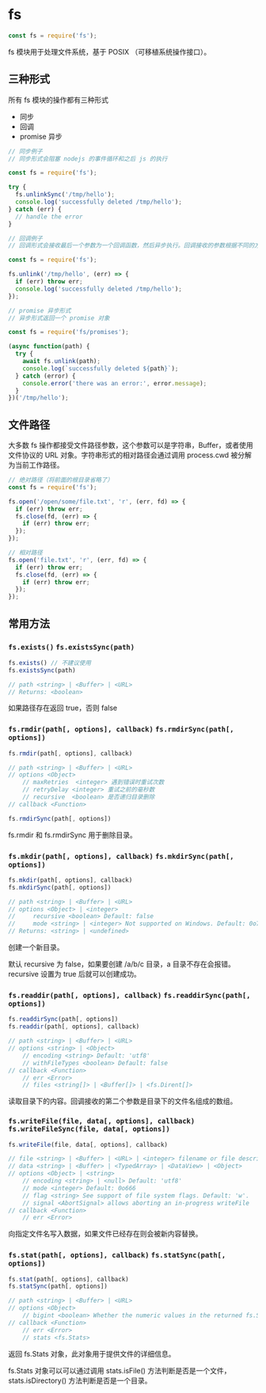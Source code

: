 # fs

```js
const fs = require('fs');
```

fs 模块用于处理文件系统，基于 POSIX （可移植系统操作接口）。

## 三种形式

所有 fs 模块的操作都有三种形式
* 同步
* 回调
* promise 异步

```js
// 同步例子
// 同步形式会阻塞 nodejs 的事件循环和之后 js 的执行

const fs = require('fs');

try {
  fs.unlinkSync('/tmp/hello');
  console.log('successfully deleted /tmp/hello');
} catch (err) {
  // handle the error
}

// 回调例子
// 回调形式会接收最后一个参数为一个回调函数，然后异步执行。回调接收的参数根据不同的方法而定，但是第一个参数都是抛出的 error 对象。如果操作成功了，第一个参数会收到 null 或者 undefined

const fs = require('fs');

fs.unlink('/tmp/hello', (err) => {
  if (err) throw err;
  console.log('successfully deleted /tmp/hello');
});

// promise 异步形式
// 异步形式返回一个 promise 对象

const fs = require('fs/promises');

(async function(path) {
  try {
    await fs.unlink(path);
    console.log(`successfully deleted ${path}`);
  } catch (error) {
    console.error('there was an error:', error.message);
  }
})('/tmp/hello');
```

## 文件路径

大多数 fs 操作都接受文件路径参数，这个参数可以是字符串，Buffer，或者使用文件协议的 URL 对象。字符串形式的相对路径会通过调用 process.cwd 被分解为当前工作路径。

```js
// 绝对路径（将前面的根目录省略了）
const fs = require('fs');

fs.open('/open/some/file.txt', 'r', (err, fd) => {
  if (err) throw err;
  fs.close(fd, (err) => {
    if (err) throw err;
  });
});

// 相对路径
fs.open('file.txt', 'r', (err, fd) => {
  if (err) throw err;
  fs.close(fd, (err) => {
    if (err) throw err;
  });
});
```

## 常用方法

### `fs.exists()` `fs.existsSync(path)`

```js
fs.exists() // 不建议使用
fs.existsSync(path)

// path <string> | <Buffer> | <URL>
// Returns: <boolean>
```

如果路径存在返回 true，否则 false


### `fs.rmdir(path[, options], callback)` `fs.rmdirSync(path[, options])`

```js
fs.rmdir(path[, options], callback)

// path <string> | <Buffer> | <URL>
// options <Object>
    // maxRetries  <integer> 遇到错误时重试次数
    // retryDelay <integer> 重试之前的毫秒数
    // recursive  <boolean> 是否递归目录删除
// callback <Function>

fs.rmdirSync(path[, options])
```

fs.rmdir 和 fs.rmdirSync 用于删除目录。


### `fs.mkdir(path[, options], callback)` `fs.mkdirSync(path[, options])`

```js
fs.mkdir(path[, options], callback)
fs.mkdirSync(path[, options])

// path <string> | <Buffer> | <URL>
// options <Object> | <integer>
//     recursive <boolean> Default: false
//     mode <string> | <integer> Not supported on Windows. Default: 0o777.
// Returns: <string> | <undefined>
```

创建一个新目录。

默认 recursive 为 false，如果要创建 /a/b/c 目录，a 目录不存在会报错。recursive 设置为 true 后就可以创建成功。


### `fs.readdir(path[, options], callback)` `fs.readdirSync(path[, options])`

```js
fs.readdirSync(path[, options])
fs.readdir(path[, options], callback)

// path <string> | <Buffer> | <URL>
// options <string> | <Object>
    // encoding <string> Default: 'utf8'
    // withFileTypes <boolean> Default: false
// callback <Function>
    // err <Error>
    // files <string[]> | <Buffer[]> | <fs.Dirent[]>
```

读取目录下的内容。回调接收的第二个参数是目录下的文件名组成的数组。


### `fs.writeFile(file, data[, options], callback)` `fs.writeFileSync(file, data[, options])`

```js
fs.writeFile(file, data[, options], callback)

// file <string> | <Buffer> | <URL> | <integer> filename or file descriptor
// data <string> | <Buffer> | <TypedArray> | <DataView> | <Object>
// options <Object> | <string>
    // encoding <string> | <null> Default: 'utf8'
    // mode <integer> Default: 0o666
    // flag <string> See support of file system flags. Default: 'w'.
    // signal <AbortSignal> allows aborting an in-progress writeFile
// callback <Function>
    // err <Error>
```

向指定文件名写入数据，如果文件已经存在则会被新内容替换。


### `fs.stat(path[, options], callback)` `fs.statSync(path[, options])` 

```js
fs.stat(path[, options], callback)
fs.statSync(path[, options])

// path <string> | <Buffer> | <URL>
// options <Object>
    // bigint <boolean> Whether the numeric values in the returned fs.Stats object should be bigint. Default: false.
// callback <Function>
    // err <Error>
    // stats <fs.Stats>
```
返回 fs.Stats 对象，此对象用于提供文件的详细信息。

fs.Stats 对象可以可以通过调用 stats.isFile() 方法判断是否是一个文件，stats.isDirectory() 方法判断是否是一个目录。
